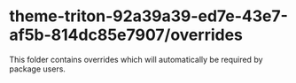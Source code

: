 # theme-triton-92a39a39-ed7e-43e7-af5b-814dc85e7907/overrides

This folder contains overrides which will automatically be required by package users.
